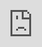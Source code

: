 ```yaml
---
layout: post
published: true
title: The roof
image: http://www.fredonia.edu/pr/virtual360/science_center/2014_05/images/7_o_2.jpg
---
```

<iframe style="position:fixed; top:0px; left:0px; bottom:0px; right:0px; width:100%; height:100%; border:none; margin:0; padding:0; overflow:hidden; z-index:999999;" src="http://www.fredonia.edu/pr/virtual360/science_center/2014_05/7.html" frameBorder="0">If you see nothing here, your browser may be out of date.</iframe>
